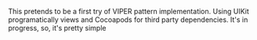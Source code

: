 This pretends to be a first try of VIPER pattern implementation. Using UIKit programatically views and Cocoapods for third party dependencies.
It's in progress, so, it's pretty simple

